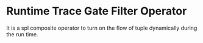# Runtime Trace Gate Filter Operator
It is a spl composite operator to turn on the flow of tuple dynamically during the run time.
